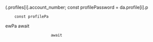 
                
(.profiles[i].account_number;
        const profilePassword = da.profile[i].p

        const profilePa
ewPa
                        await

                        await

